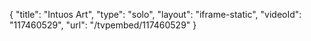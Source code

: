 {
    "title": "Intuos Art",
    "type": "solo",
    "layout": "iframe-static",
    "videoId": "117460529",
    "url": "\/tvpembed\/117460529"
}
